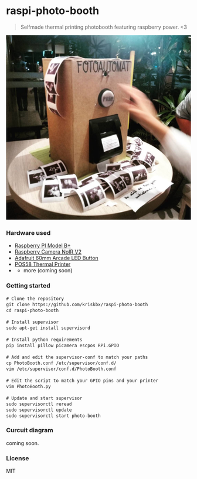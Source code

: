 # raspi-photo-booth

> Selfmade thermal printing photobooth featuring raspberry power. &lt;3

![](./PhotoBooth.jpg)

### Hardware used

* [Raspberry PI Model B+](http://amzn.to/2eb9ngF)
* [Raspberry Camera NoIR V2](http://amzn.to/2eb7lx4)
* [Adafruit 60mm Arcade LED Button](http://amzn.to/2dHWpHU)
* [POS58 Thermal Printer](http://amzn.to/2d4lyea)
* + more (coming soon)

### Getting started

```
# Clone the repository
git clone https://github.com/kriskbx/raspi-photo-booth
cd raspi-photo-booth

# Install supervisor
sudo apt-get install supervisord

# Install python requirements
pip install pillow picamera escpos RPi.GPIO

# Add and edit the supervisor-conf to match your paths
cp PhotoBooth.conf /etc/supervisor/conf.d/
vim /etc/supervisor/conf.d/PhotoBooth.conf

# Edit the script to match your GPIO pins and your printer
vim PhotoBooth.py

# Update and start supervisor
sudo supervisorctl reread
sudo supervisorctl update
sudo supervisorctl start photo-booth
```

### Curcuit diagram

coming soon.

### License

MIT